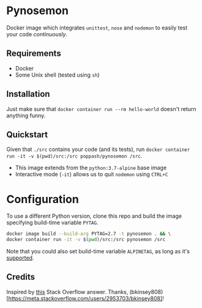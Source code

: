 # Pynosemon
Docker image which integrates `unittest`, `nose` and `nodemon` to easily test your code *continuously*.

## Requirements
- Docker
- Some Unix shell (tested using `sh`)

## Installation
Just make sure that `docker container run --rm hello-world` doesn't return anything funny.

## Quickstart
Given that `./src` contains your code (and its tests), run `docker container run -it -v $(pwd)/src:/src poppash/pynosemon /src`. 

- This image extends from the `python:3.7-alpine` base image
- Interactive mode (`-it`) allows us to quit `nodemon` using `CTRL+C`

# Configuration
To use a different Python version, clone this repo and build the image specifying build-time variable `PYTAG`.
```sh
docker image build --build-arg PYTAG=2.7 -t pynosemon . && \
docker container run -it -v $(pwd)/src:/src pynosemon /src
```

Note that you could also set build-time variable `ALPINETAG`, as long as it's [supported](https://hub.docker.com/_/python).

## Credits
Inspired by [this](https://stackoverflow.com/a/49435131) Stack Overflow answer. Thanks, (bkinsey808)[https://meta.stackoverflow.com/users/2953703/bkinsey808]!
